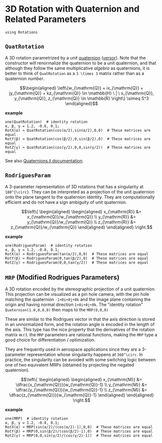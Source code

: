 # 3D Rotation with Quaternion and Related Parameters

```@setup quaternions
using Rotations
```

## `QuatRotation`
A 3D rotation parametrized by a unit [quaternion](https://en.wikipedia.org/wiki/Quaternion) ([versor](https://en.wikipedia.org/wiki/Versor)).
Note that the constructor will renormalize the quaternion to be a unit quaternion, and that although they follow the same multiplicative *algebra* as quaternions, it is better to think of `QuatRotation` as a ``3 \times 3`` matrix rather than as a quaternion *number*.

```math
\begin{aligned}
    \left\{w_{\mathrm{Q}} + ix_{\mathrm{Q}} + jy_{\mathrm{Q}} + kz_{\mathrm{Q}} \in \mathbb{H} \ | \ x_{\mathrm{Q}}, y_{\mathrm{Q}}, z_{\mathrm{Q}} \in \mathbb{R} \right\}
    \simeq S^3
\end{aligned}
```

**example**
```@repl quaternions
one(QuatRotation)  # identity rotation
α, β, γ = 1.2, -0.8, 0.1;
RotX(α) ≈ QuatRotation(cos(α/2),sin(α/2),0,0)  # These matrices are equal
RotY(β) ≈ QuatRotation(cos(β/2),0,sin(β/2),0)  # These matrices are equal
RotZ(γ) ≈ QuatRotation(cos(γ/2),0,0,sin(γ/2))  # These matrices are equal
```

See also [Quaternions.jl documentation](https://juliageometry.github.io/Quaternions.jl/stable/examples/rotations/).

## `RodriguesParam`
A 3-parameter representation of 3D rotations that has a singularity at ``180^{\circ}``.
They can be interpreted as a projection of the unit quaternion onto the plane tangent to the quaternion identity.
They are computationally efficient and do not have a sign ambiguity of unit quaternion.

```math
\left\{
\begin{aligned}
    \begin{aligned}
    x_{\mathrm{R}} &= x_{\mathrm{Q}}/w_{\mathrm{Q}} \\
    y_{\mathrm{R}} &= y_{\mathrm{Q}}/w_{\mathrm{Q}} \\
    z_{\mathrm{R}} &= z_{\mathrm{Q}}/w_{\mathrm{Q}}
    \end{aligned}
\end{aligned}
\right.
```

**example**
```@repl quaternions
one(RodriguesParam)  # identity rotation
α, β, γ = 1.2, -0.8, 0.1;
RotX(α) ≈ RodriguesParam(tan(α/2),0,0)  # These matrices are equal
RotY(β) ≈ RodriguesParam(0,tan(β/2),0)  # These matrices are equal
RotZ(γ) ≈ RodriguesParam(0,0,tan(γ/2))  # These matrices are equal
```

## `MRP` (Modified Rodrigues Parameters)

A 3D rotation encoded by the stereographic projection of a unit quaternion.
This projection can be visualized as a pin hole camera, with the pin hole matching the quaternion ``-1+0i+0j+0k`` and the image plane containing the origin and having normal direction ``1+0i+0j+0k``.
The "identity rotation" `Quaternion(1.0,0,0,0)` then maps to the `MRP(0,0,0)`

These are similar to the Rodrigues vector in that the axis direction is stored in an unnormalized form, and the rotation angle is encoded in the length of the axis.
This type has the nice property that the derivatives of the rotation matrix w.r.t. the `MRP` parameters are rational functions, making the `MRP` type a good choice for differentiation / optimization.

They are frequently used in aerospace applications since they are a 3-parameter representation whose singularity happens at ``360^\circ``.
In practice, the singularity can be avoided with some switching logic between one of two equivalent MRPs (obtained by projecting the negated quaternion).

```math
\left\{
\begin{aligned}
    \begin{aligned}
    x_{\mathrm{M}} &= \dfrac{x_{\mathrm{Q}}}{w_{\mathrm{Q}}-1} \\
    y_{\mathrm{M}} &= \dfrac{y_{\mathrm{Q}}}{w_{\mathrm{Q}}-1} \\
    z_{\mathrm{M}} &= \dfrac{z_{\mathrm{Q}}}{w_{\mathrm{Q}}-1}
    \end{aligned}
\end{aligned}
\right.
```

**example**
```@repl quaternions
one(MRP)  # identity rotation
α, β, γ = 1.2, -0.8, 0.1;
RotX(α) ≈ MRP(sin(α/2)/(cos(α/2)-1),0,0)  # These matrices are equal
RotY(β) ≈ MRP(0,sin(β/2)/(cos(β/2)-1),0)  # These matrices are equal
RotZ(γ) ≈ MRP(0,0,sin(γ/2)/(cos(γ/2)-1))  # These matrices are equal
```
